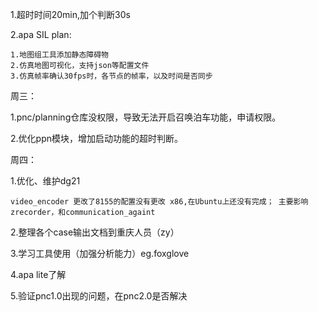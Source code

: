 1.超时时间20min,加个判断30s

2.apa SIL plan:

```
1.地图组工具添加静态障碍物
2.仿真地图可视化，支持json等配置文件
3.仿真帧率确认30fps时，各节点的帧率，以及时间是否同步
```



周三：

1.pnc/planning仓库没权限，导致无法开启召唤泊车功能，申请权限。

2.优化ppn模块，增加启动功能的超时判断。

周四：

1.优化、维护dg21

```
video_encoder 更改了8155的配置没有更改 x86,在Ubuntu上还没有完成； 主要影响zrecorder，和communication_againt
```

2.整理各个case输出文档到重庆人员（zy）

3.学习工具使用（加强分析能力）eg.foxglove

4.apa lite了解

5.验证pnc1.0出现的问题，在pnc2.0是否解决
